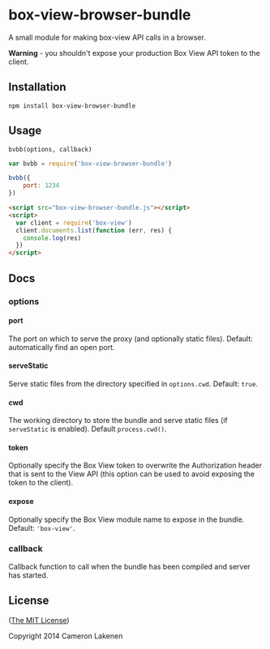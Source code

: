 # box-view-browser-bundle

A small module for making box-view API calls in a browser.

**Warning** - you shouldn't expose your production Box View API token to the client.

## Installation

```
npm install box-view-browser-bundle
```

## Usage

`bvbb(options, callback)`

```js
var bvbb = require('box-view-browser-bundle')

bvbb({
    port: 1234
})
```

```html
<script src="box-view-browser-bundle.js"></script>
<script>
  var client = require('box-view')
  client.documents.list(function (err, res) {
    console.log(res)
  })
</script>
```

## Docs

### options

#### port

The port on which to serve the proxy (and optionally static files). Default: automatically find an open port.

#### serveStatic

Serve static files from the directory specified in `options.cwd`. Default: `true`.

#### cwd

The working directory to store the bundle and serve static files (if `serveStatic` is enabled). Default `process.cwd()`.

#### token

Optionally specify the Box View token to overwrite the Authorization header that is sent to the View API (this option can be used to avoid exposing the token to the client).

#### expose

Optionally specify the Box View module name to expose in the bundle. Default: `'box-view'`.

### callback

Callback function to call when the bundle has been compiled and server has started.

## License

([The MIT License](LICENSE))

Copyright 2014 Cameron Lakenen
